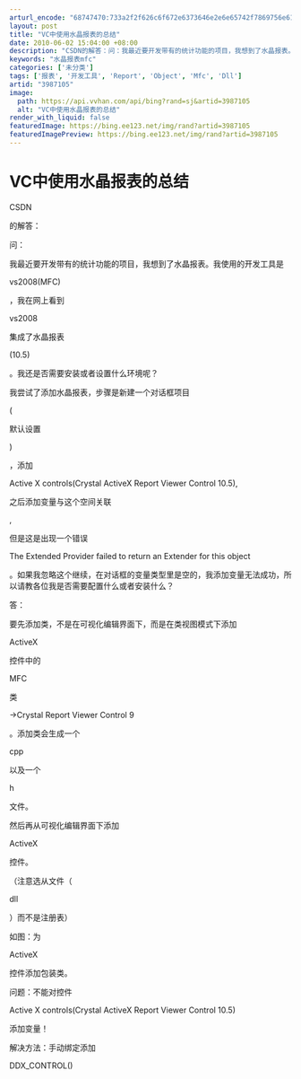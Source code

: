 ```yaml
---
arturl_encode: "68747470:733a2f2f626c6f672e6373646e2e6e65742f7869756e616937:382f61727469636c652f64657461696c732f33393837313035"
layout: post
title: "VC中使用水晶报表的总结"
date: 2010-06-02 15:04:00 +08:00
description: "CSDN的解答：问：我最近要开发带有的统计功能的项目，我想到了水晶报表。我使用的开发工具是vs200"
keywords: "水晶报表mfc"
categories: ['未分类']
tags: ['报表', '开发工具', 'Report', 'Object', 'Mfc', 'Dll']
artid: "3987105"
image:
  path: https://api.vvhan.com/api/bing?rand=sj&artid=3987105
  alt: "VC中使用水晶报表的总结"
render_with_liquid: false
featuredImage: https://bing.ee123.net/img/rand?artid=3987105
featuredImagePreview: https://bing.ee123.net/img/rand?artid=3987105
---
```


# VC中使用水晶报表的总结

CSDN

的解答：

问：

我最近要开发带有的统计功能的项目，我想到了水晶报表。我使用的开发工具是

vs2008(MFC)

，我在网上看到

vs2008

集成了水晶报表

(10.5)

。我还是否需要安装或者设置什么环境呢？

  
  


我尝试了添加水晶报表，步骤是新建一个对话框项目

(

默认设置

)

，添加

Active X controls(Crystal ActiveX Report Viewer Control 10.5),

之后添加变量与这个空间关联

,

但是这是出现一个错误

The Extended Provider failed to return an Extender for this object

。如果我忽略这个继续，在对话框的变量类型里是空的，我添加变量无法成功，所以请教各位我是否需要配置什么或者安装什么？

答：

要先添加类，不是在可视化编辑界面下，而是在类视图模式下添加

ActiveX

控件中的

MFC

类

->Crystal Report Viewer Control 9

。添加类会生成一个

cpp

以及一个

h

文件。

  

然后再从可视化编辑界面下添加

ActiveX

控件。

（注意选从文件（


dll

）而不是注册表）

如图：为


ActiveX

控件添加包装类。

问题：不能对控件

Active X controls(Crystal ActiveX Report Viewer Control 10.5)

添加变量！

解决方法：手动绑定添加

DDX\_CONTROL()